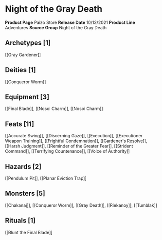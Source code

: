 ﻿---
id: '99'
name: Night of the Gray Death
rarity: Common
source: null
trait: null
type: Source

---
# Night of the Gray Death

**Product Page** Paizo Store
**Release Date** 10/13/2021
**Product Line** Adventures
**Source Group** Night of the Gray Death

## Archetypes [1]

[[Gray Gardener]]

## Deities [1]

[[Conqueror Worm]]

## Equipment [3]

[[Final Blade]], [[Nosoi Charm]], [[Nosoi Charm]]

## Feats [11]

[[Accurate Swing]], [[Discerning Gaze]], [[Execution]], [[Executioner Weapon Training]], [[Frightful Condemnation]], [[Gardener's Resolve]], [[Harsh Judgment]], [[Reminder of the Greater Fear]], [[Strident Command]], [[Terrifying Countenance]], [[Voice of Authority]]

## Hazards [2]

[[Pendulum Pit]], [[Planar Eviction Trap]]

## Monsters [5]

[[Chakanaj]], [[Conqueror Worm]], [[Gray Death]], [[Riekanoy]], [[Tumblak]]

## Rituals [1]

[[Blunt the Final Blade]]